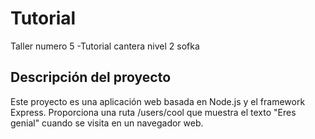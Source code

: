 # Tutorial
Taller numero 5 -Tutorial cantera nivel 2 sofka

<h2>Descripción del proyecto</h2>
Este proyecto es una aplicación web basada en Node.js y el framework Express. Proporciona una ruta /users/cool que muestra el texto "Eres genial" cuando se visita en un navegador web.

